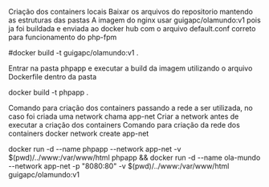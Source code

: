 Criação dos containers locais 
Baixar os arquivos do repositorio mantendo as estruturas das pastas
A imagem do nginx usar guigapc/olamundo:v1 pois ja foi buildada e enviada ao docker hub com o arquivo default.conf correto para funcionamento do php-fpm

#docker build -t guigapc/olamundo:v1 .

Entrar na pasta phpapp e executar a build da imagem utilizando o arquivo Dockerfile dentro da pasta

docker build -t phpapp .

Comando para criação dos containers passando a rede a ser utilizada, no caso foi criada uma network chama app-net
Criar a network antes de executar a criação dos containers
Comando para criação da rede dos containers
docker network create app-net


docker run -d --name phpapp --network app-net -v $(pwd)/../www:/var/www/html phpapp && docker run -d --name ola-mundo --network app-net -p "8080:80" -v $(pwd)/../www:/var/www/html guigapc/olamundo:v1
